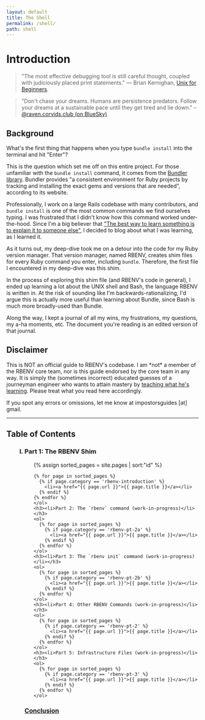 ```yaml
---
layout: default
title: The Shell
permalink: /shell/
path: shell
---
```


<h1>Introduction</h1>

<blockquote>"The most effective debugging tool is still careful thought, coupled with judiciously placed print statements." — Brian Kernighan, <a href="https://web.archive.org/web/20220122011437/https://wolfram.schneider.org/bsd/7thEdManVol2/beginners/beginners.pdf" target="_blank"><u>Unix for Beginners</u></a>.</blockquote>

<blockquote>"Don't chase your dreams. Humans are persistence predators. Follow your dreams at a sustainable pace until they get tired and lie down." – <a href="https://bsky.app/profile/raven.corvids.club/post/3k4rcbonfkq2u" target="_blank">@raven.corvids.club (on BlueSky)</a></blockquote>

<h2>Background</h2>

<p>What's the first thing that happens when you type <code>bundle install</code> into the terminal and hit "Enter"?</p>

<p>This is the question which set me off on this entire project. For those unfamiliar with the <code>bundle install</code> command, it comes from the <a href="https://web.archive.org/web/20240126020236/https://bundler.io/" target="_blank">Bundler library</a>.  Bundler provides "a consistent environment for Ruby projects by tracking and installing the exact gems and versions that are needed", according to its website.</p>

<p>Professionally, I work on a large Rails codebase with many contributors, and <code>bundle install</code> is one of the most common commands we find ourselves typing.  I was frustrated that I didn't know how this command worked under-the-hood.  Since I'm a big believer that <a href="https://ideas.time.com/2011/11/30/the-protege-effect/" target="_blank">"The best way to learn something is to explain it to someone else"</a>, I decided to blog about what I was learning, as I learned it.</p>

<p>As it turns out, my deep-dive took me on a detour into the code for my Ruby version manager.  That version manager, named RBENV, creates shim files for every Ruby command you enter, including <code>bundle</code>.  Therefore, the first file I encountered in my deep-dive was this shim.</p>

<p>In the process of exploring this shim file (and RBENV's code in general), I ended up learning a lot about the UNIX shell and Bash, the language RBENV is written in.  At the risk of sounding like I'm backwards-rationalizing, I'd argue this is actually more useful than learning about Bundle, since Bash is much more broadly-used than Bundle.</p>

<p>Along the way, I kept a journal of all my wins, my frustrations, my questions, my a-ha moments, etc.  The document you're reading is an edited version of that journal.</p>

<h2>Disclaimer</h2>

<p>This is NOT an official guide to RBENV's codebase.  I am *not* a member of the RBENV core team, nor is this guide endorsed by the core team in any way. It is simply the (sometimes incorrect) educated guesses of a journeyman engineer who wants to attain mastery by <a href="https://www.amazon.com/Teach-everything-know-Nathan-Barry-ebook/dp/B00IVZUNQW/" target="_blank">teaching what he's learning</a>.  Please treat what you read here accordingly.</p>

<p>If you spot any errors or omissions, let me know at impostorsguides [at] gmail.</p>

<hr />

<h2>Table of Contents</h2>

<ul class="resources-titles">
  <ol type="I">
    <h3><li>Part 1: The RBENV Shim</li></h3>
    <ol>
    {% assign sorted_pages = site.pages | sort:"id" %}

    {% for page in sorted_pages %}
      {% if page.category == 'rbenv-introduction' %}
        <li><a href="{{ page.url }}">{{ page.title }}</a></li>
      {% endif %}
    {% endfor %}
    </ol>
    <h3><li>Part 2: The `rbenv` command (work-in-progress)</li></h3>
    <ol>
      {% for page in sorted_pages %}
        {% if page.category == 'rbenv-pt-2a' %}
          <li><a href="{{ page.url }}">{{ page.title }}</a></li>
        {% endif %}
      {% endfor %}
    </ol>
    <h3><li>Part 3: The `rbenv init` command (work-in-progress)</li></h3>
    <ol>
      {% for page in sorted_pages %}
        {% if page.category == 'rbenv-pt-2b' %}
          <li><a href="{{ page.url }}">{{ page.title }}</a></li>
        {% endif %}
      {% endfor %}
    </ol>
    <h3><li>Part 4: Other RBENV Commands (work-in-progress)</li></h3>
    <ol>
      {% for page in sorted_pages %}
        {% if page.category == 'rbenv-pt-2' %}
          <li><a href="{{ page.url }}">{{ page.title }}</a></li>
        {% endif %}
      {% endfor %}
    </ol>
    <h3><li>Part 5: Infrastructure Files (work-in-progress)</li></h3>
    <ol>
      {% for page in sorted_pages %}
        {% if page.category == 'rbenv-pt-3' %}
          <li><a href="{{ page.url }}">{{ page.title }}</a></li>
        {% endif %}
      {% endfor %}
    </ol>
  </ol>
  <h3><a href="/rbenv/conclusion">Conclusion</a></h3>
</ul>
